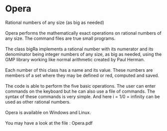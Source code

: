 # Opera
Rational numbers of any size (as big as needed)<br>
<br>
Opera performs the mathematically exact operations on rational numbers of any size. The command files are true small programs.<br>
<br>
The class bigRa implements a rational number with its numerator and its denominator being integer numbers of any size, as big as needed, using the GMP library working like normal arithmetic created by Paul Herman.<br>
<br>
Each number of this class has a name and its value. These numbers are members of a set where they may be defined or red, computed and saved.<br>
<br>
The code is able to perform the five basic operations. The user can enter commands on the keyboard but he can also use a file of commands. The syntax of these commands is very simple. And here i = 1/0 = infinity can be used as other rational numbers.<br>
<br>
Opera is available on Windows and Linux.<br>
<br>
You may have a look at the file : Opera.pdf<br>
<br>
